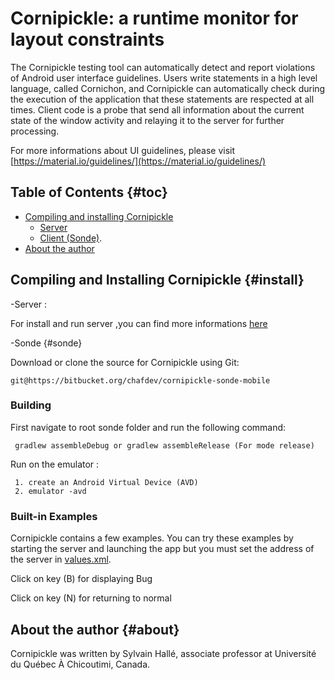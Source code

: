 ﻿Cornipickle: a runtime monitor for layout constraints
=====================================================
The Cornipickle testing tool can automatically detect and report violations of 
Android user interface guidelines. Users write statements in a high level language,
called Cornichon, and Cornipickle can automatically check during the execution of 
the application that these statements are respected at all times.
Client code is a probe that send all information about 
the current state of the window activity and relaying it to the server
for further processing.

For more informations about UI guidelines, please visit [https://material.io/guidelines/](https://material.io/guidelines/) 

Table of Contents                                                    {#toc}
-----------------

- [Compiling and installing Cornipickle](#install)
    - [Server](https://github.com/liflab/cornipickle)
    - [Client (Sonde)](#sonde).
- [About the author](#about)

Compiling and Installing Cornipickle                             {#install}
------------------------------------
-Server : 

   For install and run server ,you can find more informations
   [here](https://github.com/liflab/cornipickle) 

-Sonde                                                             {#sonde}
   
   Download or clone the source for Cornipickle  using Git:

    git@https://bitbucket.org/chafdev/cornipickle-sonde-mobile

### Building


First navigate to root sonde folder and run the following command:

     gradlew assembleDebug or gradlew assembleRelease (For mode release)

Run on the emulator :

     1. create an Android Virtual Device (AVD) 
     2. emulator -avd 

### Built-in Examples

Cornipickle contains a few examples. You can
try these examples by starting the server and launching the app but you must 
set the address of the server in  [values.xml](https://bitbucket.org/chafdev/cornipickle-sonde-mobile/src/fff2094c47e07d12bce9069bf10eeabb7fe7f37e/Sonde/app/src/main/res/values/strings.xml?at=master&fileviewer=file-view-default).

 Click on key (B) for displaying Bug
 
 Click on key (N) for returning to normal




About the author                                                   {#about}
----------------
Cornipickle was written by Sylvain Hallé, associate professor at Université
du Québec À Chicoutimi, Canada.